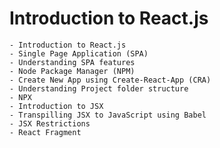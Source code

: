 # Introduction to React.js
    - Introduction to React.js
    - Single Page Application (SPA)
    - Understanding SPA features
    - Node Package Manager (NPM)
    - Create New App using Create-React-App (CRA)
    - Understanding Project folder structure
    - NPX
    - Introduction to JSX
    - Transpilling JSX to JavaScript using Babel
    - JSX Restrictions
    - React Fragment